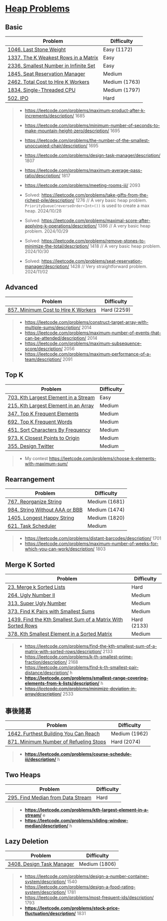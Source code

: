 # [Heap Problems](../topics/heap.md)

## Basic
| Problem          | Difficulty |
|------------------|------------|
|[1046. Last Stone Weight](../leetcode/1046.last-stone-weight.md)|Easy (1172)|
|[1337. The K Weakest Rows in a Matrix](../leetcode/1337.the-k-weakest-rows-in-a-matrix.md)|Easy|
|[2336. Smallest Number in Infinite Set](../leetcode/2336.smallest-number-in-infinite-set.md)|Easy|
|[1845. Seat Reservation Manager](../leetcode/1845.seat-reservation-manager.md)|Medium|
|[2462. Total Cost to Hire K Workers](../leetcode/2462.total-cost-to-hire-k-workers.md)|Medium (1763)|
|[1834. Single-Threaded CPU](../leetcode/1834.single-threaded-cpu.md)|Medium (1797)|
|[502. IPO](../leetcode/502.ipo.md)|Hard|

> * https://leetcode.com/problems/maximum-product-after-k-increments/description/ 1685
> * https://leetcode.com/problems/minimum-number-of-seconds-to-make-mountain-height-zero/description/ 1695
> * https://leetcode.com/problems/the-number-of-the-smallest-unoccupied-chair/description/ 1695
> * https://leetcode.com/problems/design-task-manager/description/ 1807
> * https://leetcode.com/problems/maximum-average-pass-ratio/description/ 1817
> * https://leetcode.com/problems/meeting-rooms-iii/ 2093
>
> * Solved: https://leetcode.com/problems/take-gifts-from-the-richest-pile/description/ 1276 // A very basic heap problem. `PriorityQueue(reverseOrder<Int>())` is used to create a max heap. 2024/10/28
> * Solved: https://leetcode.com/problems/maximal-score-after-applying-k-operations/description/ 1386 // A very basic heap problem. 2024/10/29
> * Solved: https://leetcode.com/problems/remove-stones-to-minimize-the-total/description/ 1418 // A very basic heap problem. 2024/10/30
> * Solved: https://leetcode.com/problems/seat-reservation-manager/description/ 1428 // Very straightforward problem. 2024/11/02

## Advanced
| Problem          | Difficulty |
|------------------|------------|
|[857. Minimum Cost to Hire K Workers](../leetcode/857.minimum-cost-to-hire-k-workers.md)|Hard (2259)|

> * https://leetcode.com/problems/construct-target-array-with-multiple-sums/description/ 2014
> * https://leetcode.com/problems/maximum-number-of-events-that-can-be-attended/description/ 2014
> * https://leetcode.com/problems/maximum-subsequence-score/description/ 2056
> * https://leetcode.com/problems/maximum-performance-of-a-team/description/ 2091

## Top K
| Problem          | Difficulty |
|------------------|------------|
|[703. Kth Largest Element in a Stream](../leetcode/703.kth-largest-element-in-a-stream.md)|Easy|
|[215. Kth Largest Element in an Array](../leetcode/215.kth-largest-element-in-an-array.md)|Medium|
|[347. Top K Frequent Elements](../leetcode/347.top-k-frequent-elements.md)|Medium|
|[692. Top K Frequent Words](../leetcode/692.top-k-frequent-words.md)|Medium|
|[451. Sort Characters By Frequency](../leetcode/451.sort-charaters-by-frequency.md)|Medium|
|[973. K Closest Points to Origin](../leetcode/973.k-closest-points-to-origin.md)|Medium|
|[355. Design Twitter](../leetcode/355.design-twitter.md)|Medium|

> * My contest https://leetcode.com/problems/choose-k-elements-with-maximum-sum/

## Rearrangement
| Problem          | Difficulty |
|------------------|------------|
|[767. Reorganize String](../leetcode/767.reorganize-string.md)|Medium (1681)|
|[984. String Without AAA or BBB](../leetcode/984.string-without-aaa-or-bbb.md)|Medium (1474)|
|[1405. Longest Happy String](../leetcode/1405.longest-happy-string.md)|Medium (1820)|
|[621. Task Scheduler](../leetcode/621.task-scheduler.md)|Medium|

> * https://leetcode.com/problems/distant-barcodes/description/ 1701
> * https://leetcode.com/problems/maximum-number-of-weeks-for-which-you-can-work/description/ 1803

## Merge K Sorted
| Problem          | Difficulty |
|------------------|------------|
|[23. Merge k Sorted Lists](../leetcode/23.merge-k-sorted-lists.md)|Hard|
|[264. Ugly Number II](../leetcode/264.ugly-number-ii.md)|Medium|
|[313. Super Ugly Number](../leetcode/313.super-ugly-number.md)|Medium|
|[373. Find K Pairs with Smallest Sums](../leetcode/373.find-k-pairs-with-smallest-sums.md)|Medium|
|[1439. Find the Kth Smallest Sum of a Matrix With Sorted Rows](../leetcode/1439.find-the-kth-smallest-sum-of-a-matrix-with-sorted-rows.md)|Hard (2133)|
|[378. Kth Smallest Element in a Sorted Matrix](../leetcode/378.kth-smallest-element-in-a-sorted-matrix.md)|Medium|

> * https://leetcode.com/problems/find-the-kth-smallest-sum-of-a-matrix-with-sorted-rows/description/ 2133
> * https://leetcode.com/problems/k-th-smallest-prime-fraction/description/ 2168
> * https://leetcode.com/problems/find-k-th-smallest-pair-distance/description/ h
> * **https://leetcode.com/problems/smallest-range-covering-elements-from-k-lists/description/** h
> * ~~https://leetcode.com/problems/minimize-deviation-in-array/description/~~ 2533

## 事後諸葛
| Problem          | Difficulty |
|------------------|------------|
|[1642. Furthest Building You Can Reach](../leetcode/1642.furthest-building-you-can-reach.md)|Medium (1962)|
|[871. Minimum Number of Refueling Stops](../leetcode/871.minimum-number-of-refueling-stops.md)|Hard (2074)|

> * **https://leetcode.com/problems/course-schedule-iii/description/** h

## Two Heaps
| Problem          | Difficulty |
|------------------|------------|
|[295. Find Median from Data Stream](../leetcode/295.find-median-from-data-stream.md)|Hard|

> * **https://leetcode.com/problems/kth-largest-element-in-a-stream/** e
> * **https://leetcode.com/problems/sliding-window-median/description/** h

## Lazy Deletion
| Problem          | Difficulty |
|------------------|------------|
|[3408. Design Task Manager](../leetcode/3408.design-task-manager.md)|Medium (1806)|

> * https://leetcode.com/problems/design-a-number-container-system/description/ 1540
> * https://leetcode.com/problems/design-a-food-rating-system/description/ 1781
> * https://leetcode.com/problems/most-frequent-ids/description/ 1793
> * **https://leetcode.com/problems/stock-price-fluctuation/description/** 1831